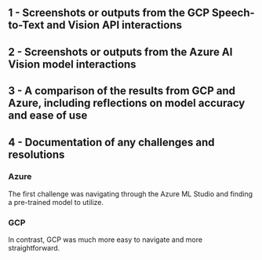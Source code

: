 ## 1 - Screenshots or outputs from the GCP Speech-to-Text and Vision API interactions

## 2 - Screenshots or outputs from the Azure AI Vision model interactions

## 3 - A comparison of the results from GCP and Azure, including reflections on model accuracy and ease of use

## 4 - Documentation of any challenges and resolutions
### **Azure**
The first challenge was navigating through the Azure ML Studio and finding a pre-trained model to utilize. 

### **GCP**
In contrast, GCP was much more easy to navigate and more straightforward.
